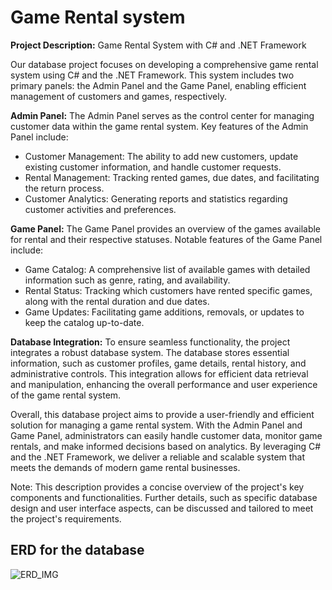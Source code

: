 # Game Rental system

**Project Description:** Game Rental System with C# and .NET Framework

Our database project focuses on developing a comprehensive game rental system using C# and the .NET Framework. This system includes two primary panels: the Admin Panel and the Game Panel, enabling efficient management of customers and games, respectively.

**Admin Panel:** The Admin Panel serves as the control center for managing customer data within the game rental system. Key features of the Admin Panel include:

-   Customer Management: The ability to add new customers, update existing customer information, and handle customer requests.
-   Rental Management: Tracking rented games, due dates, and facilitating the return process.
-   Customer Analytics: Generating reports and statistics regarding customer activities and preferences.

**Game Panel:** The Game Panel provides an overview of the games available for rental and their respective statuses. Notable features of the Game Panel include:

-   Game Catalog: A comprehensive list of available games with detailed information such as genre, rating, and availability.
-   Rental Status: Tracking which customers have rented specific games, along with the rental duration and due dates.
-   Game Updates: Facilitating game additions, removals, or updates to keep the catalog up-to-date.

**Database Integration:** To ensure seamless functionality, the project integrates a robust database system. The database stores essential information, such as customer profiles, game details, rental history, and administrative controls. This integration allows for efficient data retrieval and manipulation, enhancing the overall performance and user experience of the game rental system.

Overall, this database project aims to provide a user-friendly and efficient solution for managing a game rental system. With the Admin Panel and Game Panel, administrators can easily handle customer data, monitor game rentals, and make informed decisions based on analytics. By leveraging C# and the .NET Framework, we deliver a reliable and scalable system that meets the demands of modern game rental businesses.

Note: This description provides a concise overview of the project's key components and functionalities. Further details, such as specific database design and user interface aspects, can be discussed and tailored to meet the project's requirements.

## ERD for the database 
![ERD_IMG](https://github.com/hanaessam/game_rental_system/assets/81986017/04c2a764-bd83-450a-9256-a7ceec689853)
